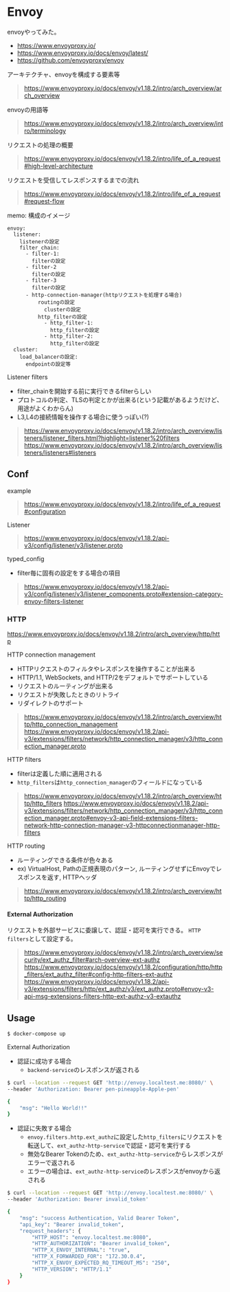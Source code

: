 # Envoy

envoyやってみた。

- https://www.envoyproxy.io/
- https://www.envoyproxy.io/docs/envoy/latest/
- https://github.com/envoyproxy/envoy

アーキテクチャ、envoyを構成する要素等
> https://www.envoyproxy.io/docs/envoy/v1.18.2/intro/arch_overview/arch_overview

envoyの用語等
> https://www.envoyproxy.io/docs/envoy/v1.18.2/intro/arch_overview/intro/terminology

リクエストの処理の概要
> https://www.envoyproxy.io/docs/envoy/v1.18.2/intro/life_of_a_request#high-level-architecture

リクエストを受信してレスポンスするまでの流れ
> https://www.envoyproxy.io/docs/envoy/v1.18.2/intro/life_of_a_request#request-flow

memo: 構成のイメージ

```
envoy:
  listener:
    listenerの設定
    filter_chain:
      - filter-1:
        filterの設定
      - filter-2
        filterの設定
      - filter-3
        filterの設定
      - http-connection-manager(httpリクエストを処理する場合)
          routingの設定
            clusterの設定
          http_filterの設定
            - http_filter-1:
              http_filterの設定
            - http_filter-2:
              http_filterの設定
  cluster:
    load_balancerの設定:
      endpointの設定等
```

Listener filters
- filter_chainを開始する前に実行できるfilterらしい
- プロトコルの判定、TLSの判定とかが出来る(という記載があるようだけど、用途がよくわからん)
- L3,L4の接続情報を操作する場合に使うっぽい(?)
> https://www.envoyproxy.io/docs/envoy/v1.18.2/intro/arch_overview/listeners/listener_filters.html?highlight=listener%20filters
> https://www.envoyproxy.io/docs/envoy/v1.18.2/intro/arch_overview/listeners/listeners#listeners


## Conf

example
> https://www.envoyproxy.io/docs/envoy/v1.18.2/intro/life_of_a_request#configuration

Listener
> https://www.envoyproxy.io/docs/envoy/v1.18.2/api-v3/config/listener/v3/listener.proto

typed_config
- filter毎に固有の設定をする場合の項目
> https://www.envoyproxy.io/docs/envoy/v1.18.2/api-v3/config/listener/v3/listener_components.proto#extension-category-envoy-filters-listener

### HTTP

https://www.envoyproxy.io/docs/envoy/v1.18.2/intro/arch_overview/http/http

HTTP connection management
- HTTPリクエストのフィルタやレスポンスを操作することが出来る
- HTTP/1.1, WebSockets, and HTTP/2をデフォルトでサポートしている
- リクエストのルーティングが出来る
- リクエストが失敗したときのリトライ
- リダイレクトのサポート
> https://www.envoyproxy.io/docs/envoy/v1.18.2/intro/arch_overview/http/http_connection_management
> https://www.envoyproxy.io/docs/envoy/v1.18.2/api-v3/extensions/filters/network/http_connection_manager/v3/http_connection_manager.proto

HTTP filters
- filterは定義した順に適用される
- `http_filters`は`http_connection_manager`のフィールドになっている
> https://www.envoyproxy.io/docs/envoy/v1.18.2/intro/arch_overview/http/http_filters
> https://www.envoyproxy.io/docs/envoy/v1.18.2/api-v3/extensions/filters/network/http_connection_manager/v3/http_connection_manager.proto#envoy-v3-api-field-extensions-filters-network-http-connection-manager-v3-httpconnectionmanager-http-filters

HTTP routing
- ルーティングできる条件が色々ある
- ex) VirtualHost, Pathの正規表現のパターン, ルーティングせずにEnvoyでレスポンスを返す, HTTPヘッダ
> https://www.envoyproxy.io/docs/envoy/v1.18.2/intro/arch_overview/http/http_routing

#### External Authorization

リクエストを外部サービスに委譲して、認証・認可を実行できる。
`HTTP filters`として設定する。
> https://www.envoyproxy.io/docs/envoy/v1.18.2/intro/arch_overview/security/ext_authz_filter#arch-overview-ext-authz
> https://www.envoyproxy.io/docs/envoy/v1.18.2/configuration/http/http_filters/ext_authz_filter#config-http-filters-ext-authz
> https://www.envoyproxy.io/docs/envoy/v1.18.2/api-v3/extensions/filters/http/ext_authz/v3/ext_authz.proto#envoy-v3-api-msg-extensions-filters-http-ext-authz-v3-extauthz

## Usage

```sh
$ docker-compose up
```

External Authorization

- 認証に成功する場合
  - `backend-service`のレスポンスが返される

```sh
$ curl --location --request GET 'http://envoy.localtest.me:8080/' \
--header 'Authorization: Bearer pen-pineapple-Apple-pen'

{
    "msg": "Hello World!!"
}
```

- 認証に失敗する場合
  - `envoy.filters.http.ext_authz`に設定した`http_filters`にリクエストを転送して、`ext_authz-http-service`で認証・認可を実行する
  - 無効なBearer Tokenのため、`ext_authz-http-service`からレスポンスがエラーで返される
  - エラーの場合は、`ext_authz-http-service`のレスポンスがenvoyから返される

```sh
$ curl --location --request GET 'http://envoy.localtest.me:8080/' \
--header 'Authorization: Bearer invalid_token'

{
    "msg": "success Authentication, Valid Bearer Token",
    "api_key": "Bearer invalid_token",
    "request_headers": {
        "HTTP_HOST": "envoy.localtest.me:8080",
        "HTTP_AUTHORIZATION": "Bearer invalid_token",
        "HTTP_X_ENVOY_INTERNAL": "true",
        "HTTP_X_FORWARDED_FOR": "172.30.0.4",
        "HTTP_X_ENVOY_EXPECTED_RQ_TIMEOUT_MS": "250",
        "HTTP_VERSION": "HTTP/1.1"
    }
}
```
